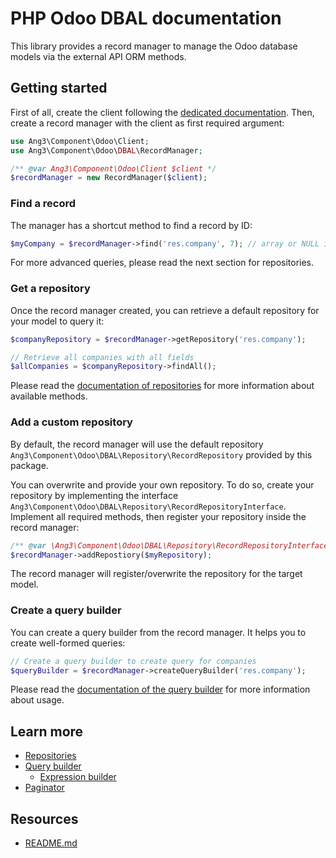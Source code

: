 PHP Odoo DBAL documentation
===========================

This library provides a record manager to manage the Odoo database models via the external API ORM methods.

Getting started
---------------

First of all, create the client following the 
[dedicated documentation](https://github.com/Ang3/php-odoo-api-client#create-a-client).
Then, create a record manager with the client as first required argument:

```php
use Ang3\Component\Odoo\Client;
use Ang3\Component\Odoo\DBAL\RecordManager;

/** @var Ang3\Component\Odoo\Client $client */
$recordManager = new RecordManager($client);
```

### Find a record

The manager has a shortcut method to find a record by ID:

```php
$myCompany = $recordManager->find('res.company', 7); // array or NULL if company was not found.
```

For more advanced queries, please read the next section for repositories.

### Get a repository

Once the record manager created, you can retrieve a default repository for your model to query it:

```php
$companyRepository = $recordManager->getRepository('res.company');

// Retrieve all companies with all fields
$allCompanies = $companyRepository->findAll();
```

Please read the [documentation of repositories](./repositories.md) for more information about available methods.

### Add a custom repository

By default, the record manager will use the default repository 
`Ang3\Component\Odoo\DBAL\Repository\RecordRepository` provided by this package.

You can overwrite and provide your own repository. To do so, create your repository by implementing the interface 
`Ang3\Component\Odoo\DBAL\Repository\RecordRepositoryInterface`. Implement all required methods, then register 
your repository inside the record manager:

```php
/** @var \Ang3\Component\Odoo\DBAL\Repository\RecordRepositoryInterface $myRepository */
$recordManager->addRepostiory($myRepository);
```

The record manager will register/overwrite the repository for the target model.

### Create a query builder

You can create a query builder from the record manager. It helps you to create well-formed queries:

```php
// Create a query builder to create query for companies
$queryBuilder = $recordManager->createQueryBuilder('res.company');
```

Please read the [documentation of the query builder](./query_builder.md) for more information about usage.

Learn more
----------

- [Repositories](./repositories.md)
- [Query builder](./query_builder.md)
  - [Expression builder](./expression_builder.md)
- [Paginator](./paginator.md)

Resources
---------

- [README.md](../README.md)